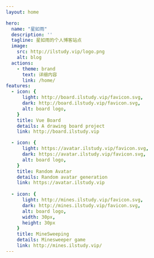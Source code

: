 ```yaml
---
layout: home

hero:
  name: "星如雨"
  description: ''
  tagline: 星如雨的个人博客站点
  image:
    src: http://ilstudy.vip/logo.png
    alt: blog
  actions:
    - theme: brand
      text: 详细内容
      link: /home/
features:
  - icon: {
      light: http://board.ilstudy.vip/favicon.svg,
      dark: http://board.ilstudy.vip/favicon.svg,
      alt: board logo,
    }
    title: Vue Board
    details: A drawing board project
    link: http://board.ilstudy.vip

  - icon: {
      light: https://avatar.ilstudy.vip/favicon.svg,
      dark: https://avatar.ilstudy.vip/favicon.svg,
      alt: board logo,
    }
    title: Random Avatar
    details: Random avatar generation
    link: https://avatar.ilstudy.vip
  
  - icon: {
      light: http://mines.ilstudy.vip/favicon.svg,
      dark: http://mines.ilstudy.vip/favicon.svg,
      alt: board logo,
      width: 30px,
      height: 30px
    }
    title: MineSweeping
    details: Minesweeper game
    link: http://mines.ilstudy.vip/
---
```


